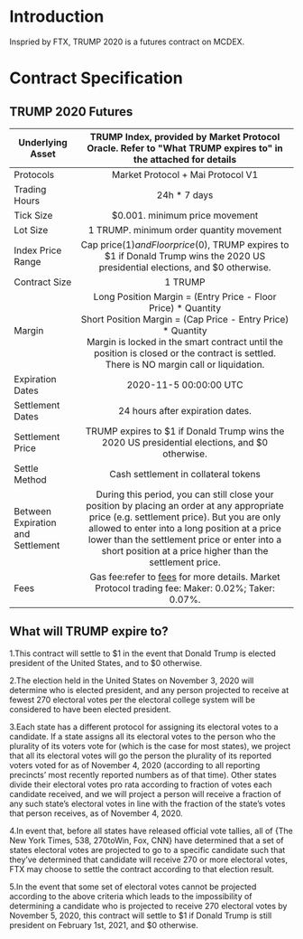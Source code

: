# Introduction
Inspried by FTX, TRUMP 2020 is a futures contract on MCDEX.


# Contract Specification 

## TRUMP 2020 Futures

| Underlying Asset  | TRUMP Index, provided by Market Protocol Oracle. Refer to "What TRUMP expires to" in the attached for details     | 
| -------------            |:-------------: |
| Protocols                | Market Protocol + Mai Protocol V1 |
| Trading Hours            | 24h * 7 days         |  
| Tick Size                | $0.001. minimum price movement |   
| Lot Size                 | 1 TRUMP. minimum order quantity movement |
| Index Price Range        | Cap price($1) and Floor price($0), TRUMP expires to $1 if Donald Trump wins the 2020 US presidential elections, and $0 otherwise.        | 
| Contract Size            |      1 TRUMP         |   
| Margin                   |      Long Position Margin = (Entry Price - Floor Price) * Quantity<br/>Short Position Margin = (Cap Price - Entry Price) * Quantity<br/>Margin is locked in the smart contract until the position is closed or the contract is settled.<br/>There is NO margin call or liquidation.       |  
| Expiration Dates         |  2020-11-5 00:00:00 UTC  |    
| Settlement Dates         |   24 hours after expiration dates.          |
| Settlement Price         |   TRUMP expires to $1 if Donald Trump wins the 2020 US presidential elections, and $0 otherwise.             | 
| Settle Method            |   Cash settlement in collateral tokens      |  
| Between Expiration and Settlement | During this period, you can still close your position by placing an order at any appropriate price (e.g. settlement price). But you are only allowed to enter into a long position at a price lower than the settlement price or enter into a short position at a price higher than the settlement price. |
| Fees                     |   Gas fee:refer to [fees](fees.md) for more details.       Market Protocol trading fee: Maker: 0.02%; Taker: 0.07%. |   

## What will TRUMP expire to?
1.This contract will settle to $1 in the event that Donald Trump is elected president of the United States, and to $0 otherwise.

2.The election held in the United States on November 3, 2020 will determine who is elected president, and any person projected to receive at fewest 270 electoral votes per the electoral college system will be considered to have been elected president. 

3.Each state has a different protocol for assigning its electoral votes to a candidate. If a state assigns all its electoral votes to the person who the plurality of its voters vote for (which is the case for most states), we project that all its electoral votes will go the person the plurality of its reported voters voted for as of November 4, 2020 (according to all reporting precincts’ most recently reported numbers as of that time). Other states divide their electoral votes pro rata according to fraction of votes each candidate received, and we will project a person will receive a fraction of any such state’s electoral votes in line with the fraction of the state’s votes that person receives, as of November 4, 2020. 

4.In event that, before all states have released official vote tallies, all of {The New York Times, 538, 270toWin, Fox, CNN} have determined that a set of states electoral votes are projected to go to a specific candidate such that they’ve determined that candidate will receive 270 or more electoral votes, FTX may choose to settle the contract according to that election result.

5.In the event that some set of electoral votes cannot be projected according to the above criteria which leads to the impossibility of determining a candidate who is projected to receive 270 electoral votes by November 5, 2020, this contract will settle to $1 if Donald Trump is still president on February 1st, 2021, and $0 otherwise.
